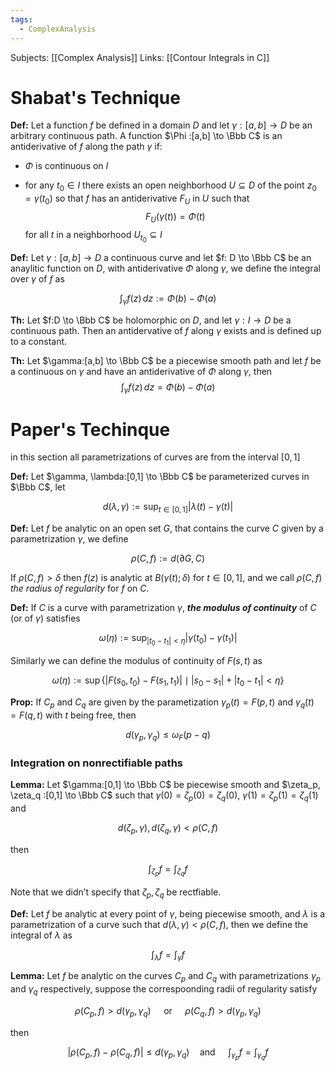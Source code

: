 ```yaml
---
tags:
  - ComplexAnalysis
---
```

Subjects: [[Complex Analysis]]
Links: [[Contour Integrals in C]]
# Shabat's Technique

********Def:******** Let a function $f$ be defined in a domain $D$ and let $\gamma:[a,b] \to D$ be an arbitrary continuous path. A function $\Phi :[a,b] \to \Bbb C$ is an antiderivative of $f$ along the path $\gamma$ if:
- $\Phi$ is continuous on $I$
    
- for any $t_0 \in I$ there exists an open neighborhood $U \subseteq D$ of the point $z_0 = \gamma(t_0)$ so that $f$ has an antiderivative $F_U$ in $U$ such that  $$ F_U(\gamma(t)) = \Phi(t) $$
    for all $t$ in a neighborhood $U_{t_0} \subseteq I$
    
**Def:** Let $\gamma:[a, b] \to D$ a continuous curve and let $f: D \to \Bbb C$ be an anaylitic function on $D$, with antiderivative $\Phi$ along $\gamma$, we define the integral over $\gamma$ of $f$ as

$$ \int_\gamma f(z) \, dz := \Phi(b) - \Phi(a) $$

********Th:******** Let $f:D \to \Bbb C$ be holomorphic on $D$, and let $\gamma:I \to D$ be a continuous path. Then an antidervative of $f$ along $\gamma$ exists and is defined up to a constant.

**Th:** Let $\gamma:[a,b] \to \Bbb C$ be a piecewise smooth path and let $f$ be a continuous on $\gamma$ and have an antiderivative of $\Phi$ along $\gamma$, then
$$ \int_\gamma f(z) \, dz = \Phi(b) - \Phi(a) $$

# Paper's Techinque

in this section all parametrizations of curves are from the interval $[0,1]$

**Def:** Let $\gamma, \lambda:[0,1] \to \Bbb C$ be parameterized curves in $\Bbb C$, let

$$ d(\lambda, \gamma) := \sup_{t\in [0,1]} |\lambda(t)-\gamma(t)| $$

**Def:** Let $f$ be analytic on an open set $G$, that contains the curve $C$ given by a parametrization $\gamma$, we define

$$ \rho(C, f) := d(\partial G, C) $$

If $\rho(C, f)>\delta$ then $f(z)$ is analytic at $B(\gamma(t); \delta)$ for $t \in [0,1]$, and we call $\rho(C, f)$ _the radius of regularity_ for $f$ on $C$.

**Def:** If $C$ is a curve with parametrization $\gamma$, _**************the modulus of continuity**************_ of $C$ (or of $\gamma)$ satisfies

$$ \omega(\eta) := \sup_{|t_0-t_1|< \eta}|\gamma(t_0) -\gamma(t_1)| $$

Similarly we can define the modulus of continuity of $F(s,t)$ as

$$ \omega(\eta) := \sup\{|F(s_0, t_0)-F(s_1, t_1)| \mid |s_0-s_1| +|t_0-t_1| <\eta\} $$

**Prop:** If $C_p$ and $C_q$ are given by the parametization $\gamma_p(t) =F(p, t)$ and $\gamma_q(t)=F(q, t)$ with $t$ being free, then

$$ d(\gamma_p,\gamma_q) \le \omega_F(p-q) $$
### Integration on nonrectifiable paths

**Lemma:** Let $\gamma:[0,1] \to \Bbb C$ be piecewise smooth and $\zeta_p, \zeta_q :[0,1] \to \Bbb C$ such that ${\gamma(0) = \zeta_p(0) = \zeta_q(0)}$, ${\gamma(1) = \zeta_p(1) = \zeta_q(1)}$ and

$$ d(\zeta_p, \gamma), d(\zeta_q, \gamma) < \rho(C, f) $$

then

$$ \int_{\zeta_p} f = \int_{\zeta_q} f $$

Note that we didn’t specify that $\zeta_p, \zeta_q$ be rectfiable.

**Def:** Let $f$ be analytic at every point of $\gamma$, being piecewise smooth, and $\lambda$ is a parametrization of a curve such that $d(\lambda, \gamma) < \rho(C, f)$, then we define the integral of $\lambda$ as

$$ \int_\lambda f = \int_\gamma f $$

**************Lemma:************** Let $f$ be analytic on the curves $C_p$ and $C_q$ with parametrizations $\gamma_p$ and $\gamma_q$ respectively, suppose the correspoonding radii of regularity satisfy

$$ \rho(C_p, f) >d(\gamma_p, \gamma_q) \quad \text{ or } \quad \rho(C_q, f) >d(\gamma_p, \gamma_q) $$

then

$$ |\rho(C_p, f) -\rho(C_q, f)| \le d(\gamma_p, \gamma_q) \quad \text{and }\quad \int_{\gamma_p}f =\int_{\gamma_q}f $$